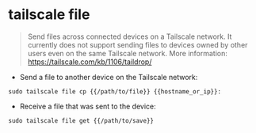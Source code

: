 # tailscale file

> Send files across connected devices on a Tailscale network.
> It currently does not support sending files to devices owned by other users even on the same Tailscale network.
> More information: <https://tailscale.com/kb/1106/taildrop/>

- Send a file to another device on the Tailscale network:

`sudo tailscale file cp {{/path/to/file}} {{hostname_or_ip}}:`

- Receive a file that was sent to the device:

`sudo tailscale file get {{/path/to/save}}`
